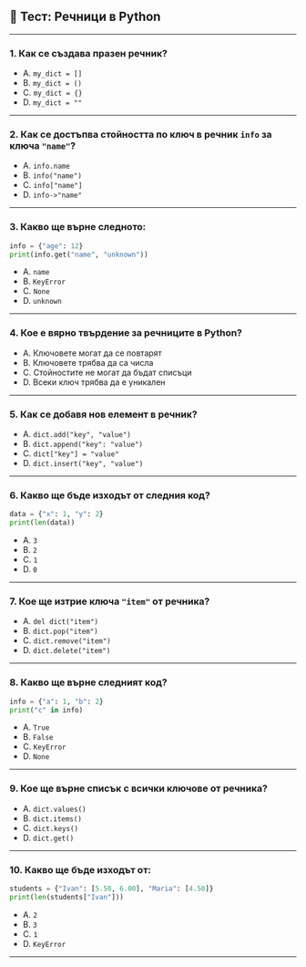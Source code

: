 ## 🧪 Тест: Речници в Python

---

### 1. Как се създава празен речник?

- A. `my_dict = []`  
- B. `my_dict = ()`  
- C. `my_dict = {}`  
- D. `my_dict = ""`  

---

### 2. Как се достъпва стойността по ключ в речник `info` за ключа `"name"`?

- A. `info.name`  
- B. `info("name")`  
- C. `info["name"]`  
- D. `info->"name"`  

---

### 3. Какво ще върне следното:  
```python
info = {"age": 12}
print(info.get("name", "unknown"))
```

- A. `name`  
- B. `KeyError`  
- C. `None`  
- D. `unknown`  

---

### 4. Кое е вярно твърдение за речниците в Python?

- A. Ключовете могат да се повтарят  
- B. Ключовете трябва да са числа  
- C. Стойностите не могат да бъдат списъци  
- D. Всеки ключ трябва да е уникален  

---

### 5. Как се добавя нов елемент в речник?

- A. `dict.add("key", "value")`  
- B. `dict.append("key": "value")`  
- C. `dict["key"] = "value"`  
- D. `dict.insert("key", "value")`  

---

### 6. Какво ще бъде изходът от следния код?
```python
data = {"x": 1, "y": 2}
print(len(data))
```

- A. `3`  
- B. `2`  
- C. `1`  
- D. `0`  

---

### 7. Кое ще изтрие ключа `"item"` от речника?

- A. `del dict("item")`  
- B. `dict.pop("item")`  
- C. `dict.remove("item")`  
- D. `dict.delete("item")`  

---

### 8. Какво ще върне следният код?
```python
info = {"a": 1, "b": 2}
print("c" in info)
```

- A. `True`  
- B. `False`  
- C. `KeyError`  
- D. `None`  

---

### 9. Кое ще върне списък с всички ключове от речника?

- A. `dict.values()`  
- B. `dict.items()`  
- C. `dict.keys()`  
- D. `dict.get()`  

---

### 10. Какво ще бъде изходът от:
```python
students = {"Ivan": [5.50, 6.00], "Maria": [4.50]}
print(len(students["Ivan"]))
```

- A. `2`  
- B. `3`  
- C. `1`  
- D. `KeyError`  

---
